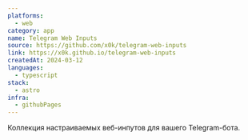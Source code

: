 ```yaml
---
platforms:
  - web
category: app
name: Telegram Web Inputs
source: https://github.com/x0k/telegram-web-inputs
link: https://x0k.github.io/telegram-web-inputs
createdAt: 2024-03-12
languages:
  - typescript
stack:
  - astro
infra:
  - githubPages
---
```


Коллекция настраиваемых веб-инпутов для вашего Telegram-бота.
